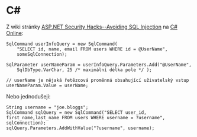 C\#
===

Z wiki stránky [ASP.NET Security Hacks--Avoiding SQL Injection](http://en.csharp-online.net/ASP.NET_Security_Hacks%E2%80%94Avoiding_SQL_Injection) na [C# Online](http://en.csharp-online.net/):


    SqlCommand userInfoQuery = new SqlCommand(
        "SELECT id, name, email FROM users WHERE id = @UserName",
        someSqlConnection);

    SqlParameter userNameParam = userInfoQuery.Parameters.Add("@UserName",
        SqlDbType.VarChar, 25 /* maximální délka pole */ );

    // userName je nějaká řetězcová proměnná obsahující uživatelský vstup
    userNameParam.Value = userName;

Nebo jednodušeji:


    String username = "joe.bloggs";
    SqlCommand sqlQuery = new SqlCommand("SELECT user_id, first_name,last_name FROM users WHERE username = ?username",  sqlConnection);
    sqlQuery.Parameters.AddWithValue("?username", username);
